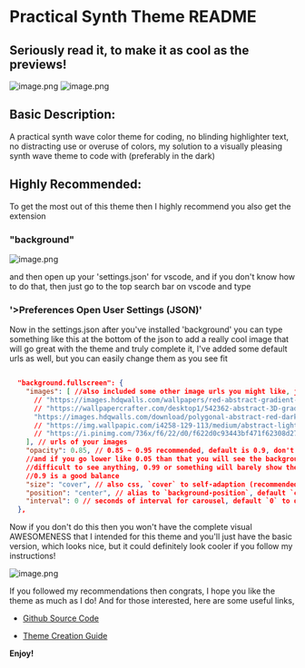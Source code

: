 # Practical Synth Theme README

## Seriously read it, to make it as cool as the previews!

![image.png](https://i.ibb.co/gtjS7jh/practical-synth-ex.png)
![image.png](https://i.ibb.co/LkKbFX0/practical-synth-ex-2.png)

## Basic Description:

A practical synth wave color theme for coding, no blinding highlighter text, no distracting use or overuse of colors, my solution to a visually pleasing synth wave theme to code with (preferably in the dark)

## Highly Recommended:

To get the most out of this theme then I highly recommend you also get the extension

### "background"

![image.png](https://i.ibb.co/R9NfDZt/background-extension.png)

and then open up your 'settings.json' for vscode, and if you don't know how to do that, then just go to the top
search bar on vscode and type

### '>Preferences Open User Settings (JSON)'

Now in the settings.json after you've installed 'background' you can type something like this at the bottom of the json
to add a really cool image that will go great with the theme and truly complete it, I've added some default urls as well, but you can easily change them as you see fit

```json

  "background.fullscreen": {
    "images": [ //also included some other image urls you might like, just uncomment them to use them, only 1 at a time though
      // "https://images.hdqwalls.com/wallpapers/red-abstract-gradient-d2.jpg",
      // "https://wallpapercrafter.com/desktop1/542362-abstract-3D-gradient-blue-orange-red-yellow.jpg"
      "https://images.hdqwalls.com/download/polygonal-abstract-red-dark-background-eo-1920x1080.jpg"
      // "https://img.wallpapic.com/i4258-129-113/medium/abstract-lights-red-orange-wallpaper.jpg"
      // "https://i.pinimg.com/736x/f6/22/d0/f622d0c93443bf471f62308d2710ed35.jpg"
    ], // urls of your images
    "opacity": 0.85, // 0.85 ~ 0.95 recommended, default is 0.9, don't go below 0.2, it will be very hard to see anything,
    //and if you go lower like 0.05 than that you will see the background image completely, and it will be extremely
    //difficult to see anything, 0.99 or something will barely show the image at all, it will be practically transparent,
    //0.9 is a good balance
    "size": "cover", // also css, `cover` to self-adaption (recommended)，or `contain`、`200px 200px`
    "position": "center", // alias to `background-position`, default `center`, options like `left-top`, `right-bottom`, 'top', etc.
    "interval": 0 // seconds of interval for carousel, default `0` to disabled.
  },

```

Now if you don't do this then you won't have the complete visual AWESOMENESS that I intended for this theme and you'll just
have the basic version, which looks nice, but it could definitely look cooler if you follow my instructions!

![image.png](https://i.ibb.co/FwLVPQK/practical-synth-basic-without-recommended.png)

If you followed my recommendations then congrats, I hope you like the theme as much as I do!
And for those interested, here are some useful links,

- [Github Source Code](https://github.com/Valx01P/practical-synth)

- [Theme Creation Guide](https://www.youtube.com/watch?v=OikulYVz5ZM&ab_channel=ChristianLempa)

**Enjoy!**
